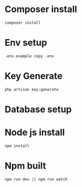 # Composer install

`composer install`

# Env setup

`.env.example copy .env`

# Key Generate

`php artisan key:generate`

# Database setup

# Node js install

`npm install`

# Npm built

`npm run dev || npm run watch`





